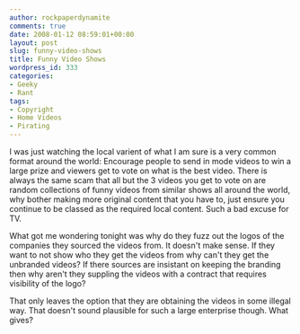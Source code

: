 ```yaml
---
author: rockpaperdynamite
comments: true
date: 2008-01-12 08:59:01+00:00
layout: post
slug: funny-video-shows
title: Funny Video Shows
wordpress_id: 333
categories:
- Geeky
- Rant
tags:
- Copyright
- Home Videos
- Pirating
---
```


I was just watching the local varient of what I am sure is a very common format around the world: Encourage people to send in mode videos to win a large prize and viewers get to vote on what is the best video. There is always the same scam that all but the 3 videos you get to vote on are random collections of funny videos from similar shows all around the world, why bother making more original content that you have to, just ensure you continue to be classed as the required local content. Such a bad excuse for TV.

What got me wondering tonight was why do they fuzz out the logos of the companies they sourced the videos from. It doesn't make sense. If they want to not show who they get the videos from why can't they get the unbranded videos? If there sources are insistant on keeping the branding then why aren't they suppling the videos with a contract that requires visibility of the logo?

That only leaves the option that they are obtaining the videos in some illegal way. That doesn't sound plausible for such a large enterprise though. What gives?
